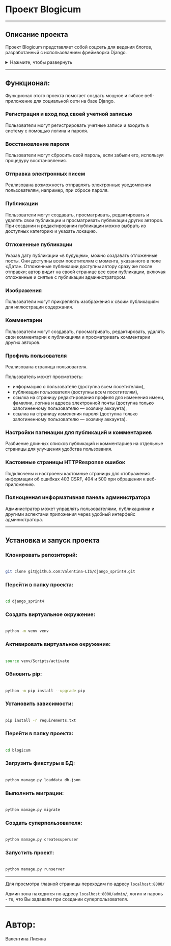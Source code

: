 # Проект Blogicum
***

## Описание проекта
Проект Blogicum представляет собой соцсеть для ведения блогов, разработанный с использованием фреймворка Django.

<details>
  <summary>Нажмите, чтобы развернуть</summary>
  <img src="./blogicum/static_dev/img/blogicum.JPG" alt="Изображение">
</details>

***
## Функционал:
Функционал этого проекта помогает создать мощное и гибкое веб-приложение для социальной сети на базе Django.
### Регистрация и вход под своей учетной записью
Пользователи могут регистрировать учетные записи и входить в систему с помощью логина и пароля.
### Восстановление пароля
Пользователи могут сбросить свой пароль, если забыли его, используя процедуру восстановления.
### Отправка электронных писем
Реализована возможность отправлять электронные уведомления пользователям, например, при сбросе пароля.
### Публикации
Пользователи могут создавать, просматривать, редактировать и удалять свои публикации и просматривать публикации других авторов.
При создании и редактировании публикации можно выбрать из доступных категорию и указать локацию.
### Отложенные публикации
Указав дату публикации «в будущем», можно создавать отложенные посты. Они доступны всем посетителям с момента, указанного в поле «Дата». Отложенные публикации доступны автору сразу же после отправки; автор видит на своей странице все свои публикации, включая отложенные и снятые с публикации администратором.
### Изображения
Пользователи могут прикреплять изображения к своим публикациям для иллюстрации содержания.
### Комментарии
Пользователи могут создавать, просматривать, редактировать, удалять свои комментарии к публикациям и просматривать комментарии других авторов.
### Профиль пользователя
Реализована страница пользователя.

Пользователь может просмотреть:
- информацию о пользователе (доступна всем посетителям),
- публикации пользователя (доступны всем посетителям),
- ссылка на страницу редактирования профиля для изменения имени, фамилии, логина и адреса электронной почты (доступна только залогиненному пользователю — хозяину аккаунта),
- ссылка на страницу изменения пароля (доступна только залогиненному пользователю — хозяину аккаунта).
### Настройки пагинации для публикаций и комментариев
Разбиение длинных списков публикаций и комментариев на отдельные страницы для улучшения удобства пользования.
### Кастомные страницы HTTPResponse ошибок
Подключены и настроены кастомные страницы для отображения информации об ошибках 403 CSRF, 404 и 500 при обращении к веб-приложению.
### Полноценная информативная панель администратора
Администратор может управлять пользователями, публикациями и другими аспектами приложения через удобный интерфейс администратора.
***

## Установка и запуск проекта

### Клонировать репозиторий:
```sh

git clone git@github.com:Valentina-LIS/django_sprint4.git

```

### Перейти в папку проекта:
```sh

cd django_sprint4

```

### Создать виртуальное окружение:
```sh 

python -m venv venv 

``` 

### Активировать виртуальное окружение: 
```sh 

source venv/Scripts/activate

```

### Обновить pip:
```sh 

python -m pip install --upgrade pip

```

### Установить зависимости: 
```sh 

pip install -r requirements.txt

``` 

### Перейти в папку проекта: 
```sh 

cd blogicum

``` 

### Загрузить фикстуры в БД: 
```sh 

python manage.py loaddata db.json

```

### Выполнить миграции: 
```sh 

python manage.py migrate 

```

### Создать суперпользователя:
```sh 

python manage.py createsuperuser 

```

### Запустить проект: 

```sh 

python manage.py runserver 

```

***
Для просмотра главной страницы переходим по адресу `localhost:8000/`

Админ зона находится по адресу `localhost:8000/admin/`, логин и пароль - те, что Вы задавали при создании суперпользователя.
***

# Автор:
Валентина Лисина
